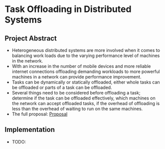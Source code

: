 # Task Offloading in Distributed Systems

## Project Abstract
* Heterogeneous distributed systems are more involved when it comes to balancing work loads due to the varying performance level of machines in the network.
* With an increase in the number of mobile devices and more reliable internet connections offloading demanding workloads to more powerful machines in a network can provide performance improvement.
* Tasks can be dynamically or statically offloaded, either whole tasks can be offloaded or parts of a task can be offloaded.
* Several things need to be considered before offloading a task; determine if the task can be offloaded effectively, which machines on the network can accept offloaded tasks, if the overhead of offloading is less than the overhead of waiting to run on the same machines.
* The full proposal: [Proposal]
  
[Proposal]:https://github.com/Nachiket27p/DistributedOffloading
## Implementation
* TODO: